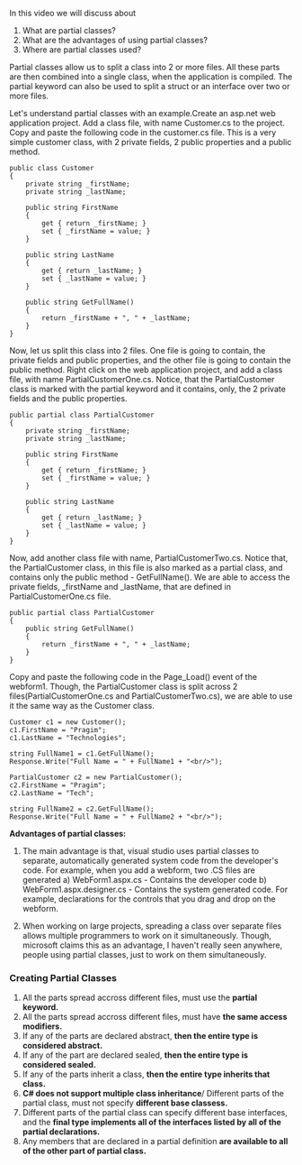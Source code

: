 In this video we will discuss about 
1. What are partial classes?
2. What are the advantages of using partial classes?
3. Where are partial classes used?

Partial classes allow us to split a class into 2 or more files.  All these parts are then combined into a single class, when the application is compiled. The partial keyword can also be used to split a struct or an interface over two or more files.

Let's understand partial classes with an example.Create an asp.net web application project. Add a class file, with name Customer.cs to the project. Copy and paste the following code in the customer.cs file. This is a very simple customer class, with 2 private fields, 2 public properties and a public method.

```
public class Customer
{
    private string _firstName;
    private string _lastName;

    public string FirstName
    {
        get { return _firstName; }
        set { _firstName = value; }
    }

    public string LastName
    {
        get { return _lastName; }
        set { _lastName = value; }
    }

    public string GetFullName()
    {
        return _firstName + ", " + _lastName;
    }
}
```

Now, let us split this class into 2 files. One file is going to contain, the private fields and public properties, and the other file is going to contain the public method. Right click on the web application project, and add a class file, with name PartialCustomerOne.cs. Notice, that the PartialCustomer class is marked with the partial keyword and it contains, only, the 2 private fields and the public properties. 

```
public partial class PartialCustomer
{
    private string _firstName;
    private string _lastName;

    public string FirstName
    {
        get { return _firstName; }
        set { _firstName = value; }
    }

    public string LastName
    {
        get { return _lastName; }
        set { _lastName = value; }
    }
}
```

Now, add another class file with name, PartialCustomerTwo.cs. Notice that, the PartialCustomer class, in this file is also marked as a partial class, and contains only the public method - GetFullName(). We are able to access the private fields, _firstName and _lastName, that are defined in PartialCustomerOne.cs file.

```
public partial class PartialCustomer
{
    public string GetFullName()
    {
        return _firstName + ", " + _lastName;
    }
}
```

Copy and paste the following code in the Page_Load() event of the webform1. Though, the PartialCustomer class is split across 2 files(PartialCustomerOne.cs and PartialCustomerTwo.cs), we are able to use it the same way as the Customer class.

```
Customer c1 = new Customer();
c1.FirstName = "Pragim";
c1.LastName = "Technologies";

string FullName1 = c1.GetFullName();
Response.Write("Full Name = " + FullName1 + "<br/>");

PartialCustomer c2 = new PartialCustomer();
c2.FirstName = "Pragim";
c2.LastName = "Tech";

string FullName2 = c2.GetFullName();
Response.Write("Full Name = " + FullName2 + "<br/>");
```

**Advantages of partial classes:**
1. The main advantage is that, visual studio uses partial classes to separate, automatically generated system code from the developer's code. For example, when you add a webform, two .CS files are generated
a) WebForm1.aspx.cs - Contains the developer code
b) WebForm1.aspx.designer.cs - Contains the system generated code. For example, declarations for the controls that you drag and drop on the webform.

2. When working on large projects, spreading a class over separate files allows multiple programmers to work on it simultaneously. Though, microsoft claims this as an advantage, I haven't really seen anywhere, people using partial classes, just to work on them simultaneously.


### Creating Partial Classes 

1. All the parts spread accross different files, must use the **partial keyword.**
2. All the parts spread accross different files, must have **the same access modifiers.**
3. If any of the parts are declared abstract, **then the entire type is considered abstract.**
4. If any of the part are declared sealed, **then the entire type is considered sealed.**
5. If any of the parts inherit a class, **then the entire type inherits that class.**
6. **C# does not support multiple class inheritance**/ Different parts of the partial class, must not specify **different base classess.**
7. Different parts of the partial class can specify different base interfaces, and the **final type implements all of the interfaces listed by all of the partial declarations.**
8. Any members that are declared in a partial definition **are available to all of the other part of partial class.**
